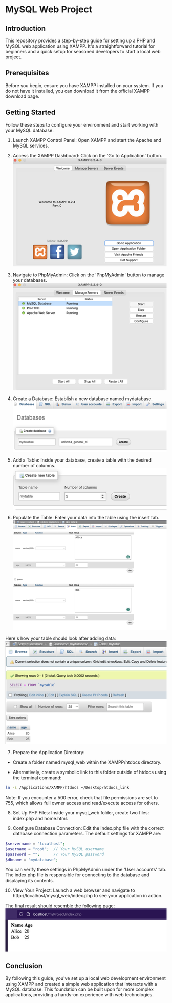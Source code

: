 # MySQL Web Project

## Introduction
This repository provides a step-by-step guide for setting up a PHP and MySQL web application using XAMPP. It's a straightforward tutorial for beginners and a quick setup for seasoned developers to start a local web project.

## Prerequisites
Before you begin, ensure you have XAMPP installed on your system. If you do not have it installed, you can download it from the official XAMPP download page.

## Getting Started
Follow these steps to configure your environment and start working with your MySQL database:

1. Launch XAMPP Control Panel: Open XAMPP and start the Apache and MySQL services.

2. Access the XAMPP Dashboard: Click on the 'Go to Application' button.
![Alt text](goto.png)

3. Navigate to PhpMyAdmin: Click on the 'PhpMyAdmin' button to manage your databases.
![Alt text](xampp_interface.png)

4. Create a Database: Establish a new database named mydatabase.
![Alt text](mydatabase.png)

5. Add a Table: Inside your database, create a table with the desired number of columns.
![Alt text](mytable.png)

6. Populate the Table: Enter your data into the table using the insert tab.
![Alt text](lines.png)

Here's how your table should look after adding data:
![Alt text](filled_table.png)

7. Prepare the Application Directory:

- Create a folder named mysql_web within the XAMPP/htdocs directory.

- Alternatively, create a symbolic link to this folder outside of htdocs using the terminal command:

```bash
ln -s /Applications/XAMPP/htdocs ~/Desktop/htdocs_link
```
Note: If you encounter a 500 error, check that file permissions are set to 755, which allows full owner access and read/execute access for others.




8. Set Up PHP Files: Inside your mysql_web folder, create two files: index.php and home.html.

9. Configure Database Connection: Edit the index.php file with the correct database connection parameters. The default settings for XAMPP are:
```php
$servername = "localhost";
$username = "root";  // Your MySQL username
$password = "";      // Your MySQL password
$dbname = "mydatabase";
```

You can verify these settings in PhpMyAdmin under the 'User accounts' tab.
The index.php file is responsible for connecting to the database and displaying its contents.

10. View Your Project: Launch a web browser and navigate to http://localhost/mysql_web/index.php to see your application in action.

The final result should resemble the following page:
![Alt text](final_res.png)

## Conclusion
By following this guide, you've set up a local web development environment using XAMPP and created a simple web application that interacts with a MySQL database. This foundation can be built upon for more complex applications, providing a hands-on experience with web technologies.


